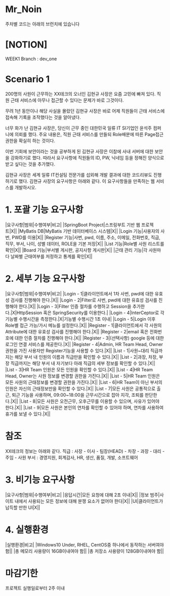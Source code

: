 # Mr_Noin

주차별 코드는 아래의 브런치에 있습니다

# [NOTION]
WEEK1 Branch : dev_one

# Scenario 1
200명의 사원이 근무하는 XX테크의 오너인 김현규 사장은 요즘 고민에 빠져 있다.
직원 근태 서비스에 아무나 접근할 수 있다는 문제가 바로 그것이다.

무려 1년 동안이나 해당 사실을 몰랐던 김현규 사장은
바로 어제 직원들이 근태 서비스에 접속해 기록을 조작했다는 것을 알아냈다.

너무 화가 난 김현규 사장은, 당신이 근무 중인 대한민국 일류 IT SI기업인 윤석주 컴퍼니에 의뢰를 했다.
주요 내용은, 직원 근태 서비스를 만들되 Role배분에 따른 Page접근 권한을 확실히 하는 것이다.

이번 기회에 보안이라는 것을 공부하게 된 김현규 사장은 이참에 사내 서버에 대한 보안을 강화하기로 했다.
따라서 요구사항에 직원들의 ID, PW, 닉네임 등을 정해진 양식으로 받고 싶다는 것을 추가했다.

김현규 사장은 세계 일류 IT컨설팅 전문가를 섭외해 개발 결과에 대한 코드리뷰도 진행하기로 했다.
김현규 사장의 요구사항은 아래와 같다.
이 요구사항들을 만족하는 웹 서비스를 개발하시오.

# 1. 포괄 기능 요구사항
|요구사항|범위|수행여부|비고|
|SpringBoot Project|스프링부트 기반 웹 프로젝트|X||
|MyBatis DB|MyBatis 기반 데이터베이스 시스템|X||
|Login 기능|사용자의 사번, PWD를 이용|X||
|Register 기능|사번, pwd, 이름, 주소, 이메일, 전화번호, 직급, 직무, 부서, 나이, 성별 데이터, ROLE을 기본 저장|X||
|List 기능|Role별 사원 리스트를 확인|X||
|Board 기능|부서별 게시판, 공지사항 게시판|X||
|근태 관리 기능|각 사원마다 날짜별 근태여부를 저정하고 통계를 확인|X||

# 2. 세부 기능 요구사항
|요구사항|범위|수행여부|비고|
|Login - 1|클라이언트에서 1차 사번, pwd에 대한 유효성 검사를 진행해야 한다.|X||
|Login - 2|Filter로 사번, pwd에 대한 유효성 검사를 진행해야 한다.|X||
|Login - 3|Filter 인증 절차를 수행하고 Session을 추가한다.|X|HttpSession 혹은 SpringSecurity를 이용한다.|
|Login - 4|InterCeptor로 각 기능별 수행시간을 측정한다.|X|기능별 수행시간 1초 이내|
|Login - 5|Login 이후 Role별 접근 가능/가시 메뉴를 설정한다.|X||
|Register - 1|클라이언트에서 각 사원의 Attribute에 대한 유효성 검사를 진행해야 한다.|X||
|Register - 2|email 혹은 전화번호에 대한 인증 절차를 진행해야 한다.|X||
|Register - 3|(선택사항) google 등에 대한 로그인 연결 서비스를 제공한다.|X||
|Register - 4|Admin, HR Team Head, Owner 권한을 가진 사용자만 Register기능을 사용할 수 있다.|X||
|List - 1|사원~대리 직급까지는 해당 부서 내 인원의 이름과 직급만을 확인할 수 있다.|X||
|List - 2|과장, 차장, 부장 직급까지는 해당 부서 내 자기보다 아래 직급의 세부 정보를 확인할 수 있다.|X||
|List - 3|HR Team 인원은 모든 인원을 확인할 수 있다.|X||
|List - 4|HR Team Head, Owner는 사원 정보를 변경할 권한을 가진다.|X||
|List - 5|HR Team 인원은 모든 사원의 근태정보를 변경할 권한을 가진다.|X||
|List - 6|HR Team이 아닌 부서의 인원은 자신의 근태정보만을 확인할 수 있다.|X||
|List - 7|모든 사원은 공통적으로 출근, 퇴근 기능을 사용하며, 09:00~18:00을 근무시간으로 잡아 지각, 조퇴를 판단한다.|X||
|List - 8|모든 사원은 오전근무, 오후근무를 이용할 수 있으며, 사유가 있어야 한다.|X||
|List - 9|모든 사원은 본인의 연차를 확인할 수 있어야 하며, 연차를 사용하여 휴가를 보낼 수 있다.|X||

# 참조
XX테크의 정보는 아래와 같다.
직급 : 사장 - 이사 - 팀장(HEAD) - 차장 - 과장 - 대리 - 주임 - 사원
부서 : 경영지원, 회계감사, HR, 생산, 품질, 개발, 소프트웨어

# 3. 비기능 요구사항
|요구사항|범위|수행여부|비고|
|응답시간|모든 요청에 대해 2초 이내|X||
|정보 범주|사이트 내에서 사용되는 모든 정보에 대해 분쟁 요소가 없어야 한다|X||
|UI|클라이언트가 납득할 만한 UI|X||

# 4. 실행환경
|실행환경|비고|
|Windows10 Under, RHEL, CentOS중 하나에서 동작하는 서버여야 함||
|총 메모리 사용량이 16GB이내여야 함||
|총 저장소 사용량이 128GB이내여야 함||

# 마감기한
프로젝트 실행일로부터 2주 이내
